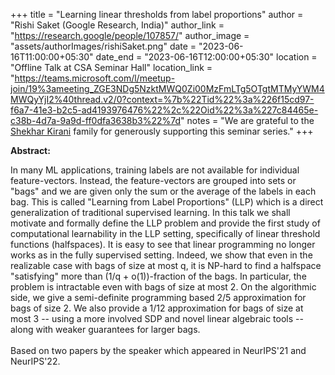 +++
title = "Learning linear thresholds from label proportions"
author = "Rishi Saket (Google Research, India)"
author_link = "https://research.google/people/107857/"
author_image = "assets/authorImages/rishiSaket.png"
date = "2023-06-16T11:00:00+05:30"
date_end = "2023-06-16T12:00:00+05:30"
location = "Offline Talk at CSA Seminar Hall"
location_link = "https://teams.microsoft.com/l/meetup-join/19%3ameeting_ZGE3NDg5NzktMWQ0Zi00MzFmLTg5OTgtMTMyYWM4MWQyYjI2%40thread.v2/0?context=%7b%22Tid%22%3a%226f15cd97-f6a7-41e3-b2c5-ad4193976476%22%2c%22Oid%22%3a%227c84465e-c38b-4d7a-9a9d-ff0dfa3638b3%22%7d"
notes = "We are grateful to the <a href = "https://www.accel.com/people/shekhar-kirani" target= "_blank">Shekhar Kirani</a> family for generously supporting this seminar series."
+++

<b>Abstract:</b> 

In many ML applications, training labels are not available for individual feature-vectors. Instead, the feature-vectors 
are grouped into sets or "bags" and we are given only the sum or the average of the labels in each bag. This is called 
"Learning from Label Proportions" (LLP) which is a direct generalization of traditional supervised learning.
In this talk we shall motivate and formally define the LLP problem and provide the first study of computational 
learnability in the LLP setting, specifically of linear threshold functions (halfspaces). It is easy to see that 
linear programming no longer works as in the fully supervised setting. Indeed, we show that even in the realizable 
case with bags of size at most q, it is NP-hard to find a halfspace "satisfying" more than (1/q + o(1))-fraction of 
the bags. In particular, the problem is intractable even with bags of size at most 2. On the algorithmic side, we 
give a semi-definite programming based 2/5 approximation for bags of size 2. We also provide a 1/12 approximation for 
bags of size at most 3 -- using a more involved SDP and novel linear algebraic tools -- along with weaker guarantees 
for larger bags.
<br><br>
Based on two papers by the speaker which appeared in NeurIPS'21 and NeurIPS'22.